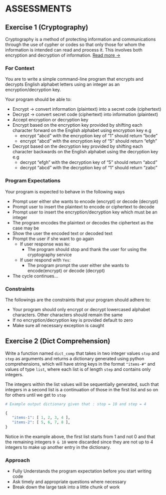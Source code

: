 # ASSESSMENTS

## Exercise 1 (Cryptography)

Cryptography is a method of protecting information and communications through the use of cypher or codes so that only those for whom the information is intended can read and process it. This involves both encryption and decryption of information. [Read more →](https://searchsecurity.techtarget.com/definition/cryptography)

### For Context

You are to write a simple command-line program that encrypts and decrypts English alphabet letters using an integer as an encryption/decryption key.

Your program should be able to:

- Encrypt → convert information (plaintext) into a secret code (ciphertext)
- Decrypt → convert secret code (ciphertext) into information (plaintext)
- Accept encryption or decryption key
- Encrypt based on the encryption key provided by shifting each character forward on the English alphabet using encryption key e.g
  - encrypt “abcd” with the encryption key of  “1” should return “bcde”  
  - encrypt “abcd” with the encryption key of “5”  should return “efgh”
- Decrypt based on the decryption key provided by shifting each character backwards on the English alphabet using the decryption key e.g
  - decrypt “efgh” with the decryption key of “5” should return “abcd”
  - decrypt  “abcd” with the decryption key of “1” should return “zabc”

### Program Expectations

Your program is expected to behave in the following ways

- Prompt user either she wants to encode (encrypt) or decode (decrypt)
- Prompt user to insert the plaintext to encode or ciphertext to decode
- Prompt user to insert the encryption/decryption key which must be an integer
- The program encodes the plaintext or decodes the ciphertext as the case may be
- Show the user the encoded text or decoded text
- Prompt the user if she want to go again
  - If user response was `No`:
    - The program should stop and thank the user for using the cryptography service
  - If user respond with `Yes`:
    - The program prompt the user either she wants to encode(encrypt) or decode (decrypt)
- The cycle continues...

### Constraints

The followings are the constraints that your program should adhere to:

- Your program should only encrypt or decrypt lowercased alphabet characters. Other characters should remain the same
- If no encryption/decryption key is provided default to zero
- Make sure all necessary exception is caught

## Exercise 2 (Dict Comprehension)

Write a function named `dict_comp` that takes in two integer values `stop` and `step` as arguments and returns a dictionary generated using python comprehensions, which will have string keys in the format `"items-#"` and values of type `list`, where each list is of length `step` and contains only integers. 

The integers within the list values will be sequentially generated, such that integers in a second list is a continuation of those in the first list and so on for others until we get to `stop` 

```python
# Example output dictionary given that : stop = 10 and step = 4 

{
   "items-1": [ 1, 2, 3, 4 ],
   "items-2": [ 5, 6, 7, 8 ], 
}

```

Notice in the example above, the first list starts from 1 and not 0 and that the remaining integers `9 & 10` were discarded since they are not up to 4 integers to make up another entry in the dictionary.

### Approach

- Fully Understands the program expectation before you start writing code
- Ask timely and appropriate questions where necessary
- Break down the large task into a little chunk of work
